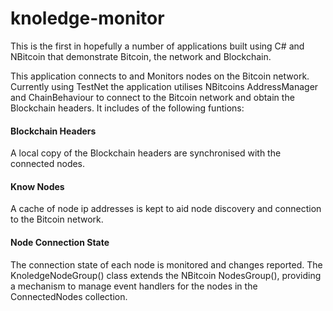 # knoledge-monitor

This is the first in hopefully a number of applications built using C# and NBitcoin that demonstrate Bitcoin, the network and  Blockchain.

This application connects to and Monitors nodes on the Bitcoin network. Currently using TestNet the application utilises NBitcoins AddressManager and ChainBehaviour to connect to the Bitcoin network and obtain the Blockchain headers. It includes of the following funtions:

#### Blockchain Headers
A local copy of the Blockchain headers are synchronised with the connected nodes.

#### Know Nodes
A cache of node ip addresses is kept to aid node discovery and connection to the Bitcoin network.

#### Node Connection State
The connection state of each node is monitored and changes reported. The KnoledgeNodeGroup() class extends the NBitcoin NodesGroup(), providing a mechanism to manage event handlers for the nodes in the ConnectedNodes collection.


